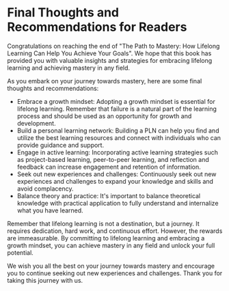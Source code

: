 Final Thoughts and Recommendations for Readers
==========================================================

Congratulations on reaching the end of "The Path to Mastery: How Lifelong Learning Can Help You Achieve Your Goals". We hope that this book has provided you with valuable insights and strategies for embracing lifelong learning and achieving mastery in any field.

As you embark on your journey towards mastery, here are some final thoughts and recommendations:

* Embrace a growth mindset: Adopting a growth mindset is essential for lifelong learning. Remember that failure is a natural part of the learning process and should be used as an opportunity for growth and development.
* Build a personal learning network: Building a PLN can help you find and utilize the best learning resources and connect with individuals who can provide guidance and support.
* Engage in active learning: Incorporating active learning strategies such as project-based learning, peer-to-peer learning, and reflection and feedback can increase engagement and retention of information.
* Seek out new experiences and challenges: Continuously seek out new experiences and challenges to expand your knowledge and skills and avoid complacency.
* Balance theory and practice: It's important to balance theoretical knowledge with practical application to fully understand and internalize what you have learned.

Remember that lifelong learning is not a destination, but a journey. It requires dedication, hard work, and continuous effort. However, the rewards are immeasurable. By committing to lifelong learning and embracing a growth mindset, you can achieve mastery in any field and unlock your full potential.

We wish you all the best on your journey towards mastery and encourage you to continue seeking out new experiences and challenges. Thank you for taking this journey with us.
